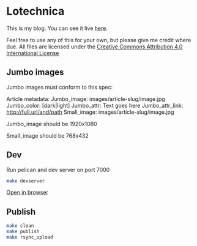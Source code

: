 Lotechnica
==========

This is my blog.  You can see it live [here](http://blog.lotech.org).

Feel free to use any of this for your own, but please give me credit where due.  All files are licensed under the
[Creative Commons Attribution 4.0 International License](http://creativecommons.org/licenses/by/4.0/)

## Jumbo images

Jumbo images must conform to this spec:

Article metadata:
    Jumbo_image: images/article-slug/image.jpg
    Jumbo_color: [dark|light]
    Jumbo_attr: Text goes here
    Jumbo_attr_link: http://full.url/and/path
    Small_image: images/article-slug/image.jpg

Jumbo_image should be 1920x1080

Small_image should be 768x432

## Dev

Run pelican and dev server on port 7000

```bash
make devserver
```

[Open in browser](http://localhost:7000/)

## Publish

```bash
make clean
make publish
make rsync_upload
```
